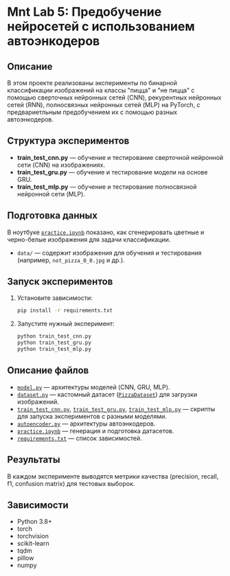 # Mnt Lab 5: Предобучение нейросетей с использованием автоэнкодеров

## Описание

В этом проекте реализованы эксперименты по бинарной классификации изображений на классы "пицца" и "не пицца" с помощью сверточных нейронных сетей (CNN), рекурентных нейронных сетей (RNN), полносвязных нейронных сетей (MLP) на PyTorch, с предвариетльным предобучением их с помощью разных автоэнкодеров.

## Структура экспериментов

- **train_test_cnn.py** — обучение и тестирование сверточной нейронной сети (CNN) на изображениях.
- **train_test_gru.py** — обучение и тестирование модели на основе GRU.
- **train_test_mlp.py** — обучение и тестирование полносвязной нейронной сети (MLP).

## Подготовка данных

В ноутбуке [`practiсe.ipynb`](practiсe.ipynb) показано, как сгенерировать цветные и черно-белые изображения для задачи классификации.
- `data/` — содержит изображения для обучения и тестирования (например, `not_pizza_0_0.jpg` и др.).

## Запуск экспериментов

1. Установите зависимости:
   ```sh
   pip install -r requirements.txt
   ```
2. Запустите нужный эксперимент:
   ```sh
   python train_test_cnn.py
   python train_test_gru.py
   python train_test_mlp.py
   ```

## Описание файлов

- [`model.py`](model.py) — архитектуры моделей (CNN, GRU, MLP).
- [`dataset.py`](dataset.py) — кастомный датасет ([`PizzaDataset`](dataset.py)) для загрузки изображений.
- [`train_test_cnn.py`](train_test_cnn.py), [`train_test_gru.py`](train_test_gru.py), [`train_test_mlp.py`](train_test_mlp.py) — скрипты для запуска экспериментов с разными моделями.
- [`autoencoder.py`](autoencoder.py) — архитектуры автоэнкодеров.
- [`practiсe.ipynb`](practiсe.ipynb) — генерация и подготовка датасетов.
- [`requirements.txt`](requirements.txt) — список зависимостей.

## Результаты

В каждом эксперименте выводятся метрики качества (precision, recall, f1, confusion matrix) для тестовых выборок.

## Зависимости

- Python 3.8+
- torch
- torchvision
- scikit-learn
- tqdm
- pillow
- numpy

